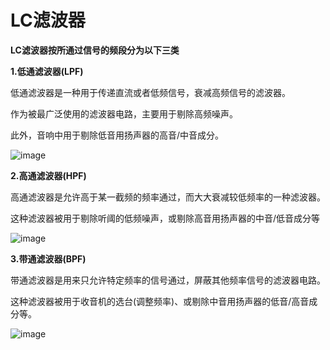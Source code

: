 # LC滤波器

**LC滤波器按所通过信号的频段分为以下三类**

**1.低通滤波器(LPF)**

低通滤波器是一种用于传递直流或者低频信号，衰减高频信号的滤波器。

作为被最广泛使用的滤波器电路，主要用于剔除高频噪声。

此外，音响中用于剔除低音用扬声器的高音/中音成分。

![image](https://github.com/user-attachments/assets/bca87b9e-4121-4bae-8870-7fa011c31850)

**2.高通滤波器(HPF)**

高通滤波器是允许高于某一截频的频率通过，而大大衰减较低频率的一种滤波器。

这种滤波器被用于剔除听阈的低频噪声，或剔除高音用扬声器的中音/低音成分等

![image](https://github.com/user-attachments/assets/7540afe1-9359-49c9-ab25-82d2b9ed2451)

**3.带通滤波器(BPF)**

带通滤波器是用来只允许特定频率的信号通过，屏蔽其他频率信号的滤波器电路。

这种滤波器被用于收音机的选台(调整频率)、或剔除中音用扬声器的低音/高音成分等。

![image](https://github.com/user-attachments/assets/e4660c79-210e-48f3-939c-5bc831370482)
